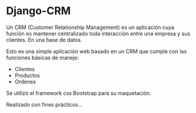 # Django-CRM

Un CRM (Customer Relationship Management) es un aplicación cuya función es mantener centralizado toda interacción entre una empresa y sus clientes. En una base de datos.

Esto es una simple aplicación web basado en un CRM que cumple con las funciones básicas de manejo:
  * Clientes
  * Productos 
  * Ordenes
  
Se utilizó el framework css Bootstrap para su maquetación.

Realizado con fines prácticos...
